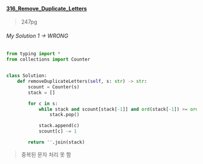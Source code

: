 #### [316_Remove_Duplicate_Letters](https://leetcode.com/problems/remove-duplicate-letters/)
> 247pg


###### My Solution 1 -> WRONG

```python
from typing import *
from collections import Counter


class Solution:
    def removeDuplicateLetters(self, s: str) -> str:
        scount = Counter(s)
        stack = []

        for c in s:
            while stack and scount[stack[-1]] and ord(stack[-1]) >= ord(c):
                stack.pop()

            stack.append(c)
            scount[c] -= 1

        return ''.join(stack)
```

> 중복된 문자 처리 못 함
